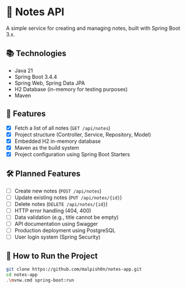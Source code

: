 # 📒 Notes API

A simple service for creating and managing notes, built with Spring Boot 3.x.

## 📚 Technologies

- Java 21
- Spring Boot 3.4.4
- Spring Web, Spring Data JPA
- H2 Database (in-memory for testing purposes)
- Maven

## 🚀 Features

- [x] Fetch a list of all notes (`GET /api/notes`)
- [x] Project structure (Controller, Service, Repository, Model)
- [x] Embedded H2 in-memory database
- [x] Maven as the build system
- [x] Project configuration using Spring Boot Starters

## 🛠️ Planned Features

- [ ] Create new notes (`POST /api/notes`)
- [ ] Update existing notes (`PUT /api/notes/{id}`)
- [ ] Delete notes (`DELETE /api/notes/{id}`)
- [ ] HTTP error handling (404, 400)
- [ ] Data validation (e.g., title cannot be empty)
- [ ] API documentation using Swagger
- [ ] Production deployment using PostgreSQL
- [ ] User login system (Spring Security)

## 🚀 How to Run the Project

```bash
git clone https://github.com/malpish0n/notes-app.git
cd notes-app
.\mvnw.cmd spring-boot:run
